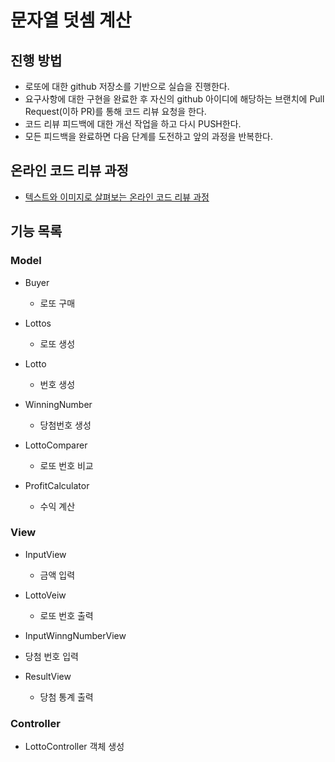 # 문자열 덧셈 계산
## 진행 방법
* 로또에 대한 github 저장소를 기반으로 실습을 진행한다.
* 요구사항에 대한 구현을 완료한 후 자신의 github 아이디에 해당하는 브랜치에 Pull Request(이하 PR)를 통해 코드 리뷰 요청을 한다.
* 코드 리뷰 피드백에 대한 개선 작업을 하고 다시 PUSH한다.
* 모든 피드백을 완료하면 다음 단계를 도전하고 앞의 과정을 반복한다.

## 온라인 코드 리뷰 과정
* [텍스트와 이미지로 살펴보는 온라인 코드 리뷰 과정](https://github.com/next-step/nextstep-docs/tree/master/codereview)

## 기능 목록

### Model

- Buyer
  - 로또 구매

- Lottos
  - 로또 생성
  
- Lotto
  - 번호 생성 
  
- WinningNumber
  - 당첨번호 생성

- LottoComparer
  - 로또 번호 비교
  
- ProfitCalculator
  - 수익 계산

### View
- InputView
  - 금액 입력
  
- LottoVeiw
  - 로또 번호 출력
  
- InputWinngNumberView
- 당첨 번호 입력

- ResultView
  - 당첨 통계 출력

### Controller
- LottoController 객체 생성


